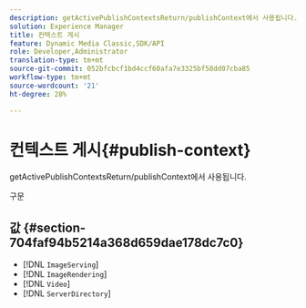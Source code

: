 ```yaml
---
description: getActivePublishContextsReturn/publishContext에서 사용됩니다.
solution: Experience Manager
title: 컨텍스트 게시
feature: Dynamic Media Classic,SDK/API
role: Developer,Administrator
translation-type: tm+mt
source-git-commit: 052bfcbcf1bd4ccf60afa7e3325bf58dd07cba85
workflow-type: tm+mt
source-wordcount: '21'
ht-degree: 28%

---
```



# 컨텍스트 게시{#publish-context}

getActivePublishContextsReturn/publishContext에서 사용됩니다.

구문

## 값 {#section-704faf94b5214a368d659dae178dc7c0}

* [!DNL `ImageServing`]
* [!DNL `ImageRendering`]
* [!DNL `Video`]
* [!DNL `ServerDirectory`]

